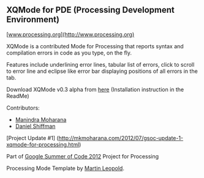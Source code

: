 XQMode for PDE (Processing Development Environment)
---------------------------------------------------

[www.processing.org](http://www.processing.org)

XQMode is a contributed Mode for Processing that reports syntax and compilation 
errors in code as you type, on the fly.<br />

Features include underlining error lines, tabular list of errors, click to scroll to error line
and eclipse like error bar displaying positions of all errors in the tab.<br />

Download XQMode v0.3 alpha from [here](https://github.com/downloads/Manindra29/XQMode/XQMode%20v0.3a.zip)
(Installation instruction in the ReadMe)<br/>

Contributors:
* [Manindra Moharana](www.mkmoharana.com)
* [Daniel Shiffman](www.shiffman.net)


[Project Update #1] (http://mkmoharana.com/2012/07/gsoc-update-1-xqmode-for-processing.html) 

Part of [Google Summer of Code 2012](http://code.google.com/soc/) Project for Processing


Processing Mode Template by [Martin Leopold](http://martinleopold.com/).